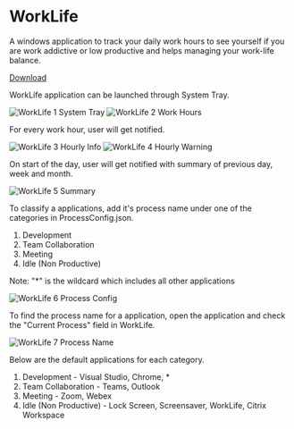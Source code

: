 # WorkLife
A windows application to track your daily work hours to see yourself if you are work addictive or low productive and helps managing your work-life balance.

[Download](https://github.com/gokulnathanperumal/WorkLife/releases/tag/v1.0.0)

WorkLife application can be launched through System Tray.

![WorkLife 1 System Tray](https://user-images.githubusercontent.com/72061169/197327944-77e8ad17-0743-4398-80ec-fb365657e09e.png)
![WorkLife 2 Work Hours](https://user-images.githubusercontent.com/72061169/197327958-9a44f275-383f-46d8-ae76-9b1f26bf575d.png)

For every work hour, user will get notified.

![WorkLife 3 Hourly Info](https://user-images.githubusercontent.com/72061169/197327966-89a43387-69cd-4d5d-a92d-0ccc07f82b0d.png)
![WorkLife 4 Hourly Warning](https://user-images.githubusercontent.com/72061169/197327971-8ac7dfc5-f761-4ee8-83bd-696973296d27.png)

On start of the day, user will get notified with summary of previous day, week and month.

![WorkLife 5 Summary](https://user-images.githubusercontent.com/72061169/197327976-8e3ca6c0-56fb-48c0-a4ff-e3ce9995349a.png)

To classify a applications, add it's process name under one of the categories in ProcessConfig.json.
1. Development
2. Team Collaboration
3. Meeting
4. Idle (Non Productive)

Note: "*" is the wildcard which includes all other applications

![WorkLife 6 Process Config](https://user-images.githubusercontent.com/72061169/197328638-ccf77ac1-835c-4f0b-bdfa-231a6d7af07f.png)

To find the process name for a application, open the application and check the "Current Process" field in WorkLife.

![WorkLife 7 Process Name](https://user-images.githubusercontent.com/72061169/197328843-0d2d6a3c-1845-462b-9d9f-1260d385cbc0.png)

Below are the default applications for each category.
1. Development - Visual Studio, Chrome, *
2. Team Collaboration - Teams, Outlook
3. Meeting - Zoom, Webex
4. Idle (Non Productive) - Lock Screen, Screensaver, WorkLife, Citrix Workspace
